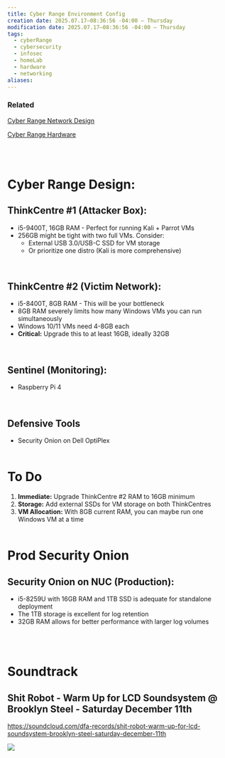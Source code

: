 ```yaml
---
title: Cyber Range Environment Config
creation date: 2025.07.17—08:36:56 -04:00 — Thursday
modification date: 2025.07.17—08:36:56 -04:00 — Thursday
tags:
  - cyberRange
  - cybersecurity
  - infosec
  - homeLab
  - hardware
  - networking
aliases:
---
```


### Related

[Cyber Range Network Design](Cyber%20Range%20Network%20Design.md)

[Cyber Range Hardware](Cyber%20Range%20Hardware.md)

<br><br>

# Cyber Range Design:

## ThinkCentre #1 (Attacker Box):

- i5-9400T, 16GB RAM - Perfect for running Kali + Parrot VMs
- 256GB might be tight with two full VMs. Consider:
    - External USB 3.0/USB-C SSD for VM storage
    - Or prioritize one distro (Kali is more comprehensive)
<br>

## ThinkCentre #2 (Victim Network):

- i5-8400T, 8GB RAM - This will be your bottleneck
- 8GB RAM severely limits how many Windows VMs you can run simultaneously
- Windows 10/11 VMs need 4-8GB each
- **Critical:** Upgrade this to at least 16GB, ideally 32GB
<br>

## Sentinel (Monitoring):

- Raspberry Pi 4 
<br>

## Defensive Tools

- Security Onion on Dell OptiPlex
<br><br>

# To Do

1. **Immediate:** Upgrade ThinkCentre #2 RAM to 16GB minimum
2. **Storage:** Add external SSDs for VM storage on both ThinkCentres
3. **VM Allocation:** With 8GB current RAM, you can maybe run one Windows VM at a time
<br><br>

# Prod Security Onion

## Security Onion on NUC (Production):

- i5-8259U with 16GB RAM and 1TB SSD is adequate for standalone deployment
- The 1TB storage is excellent for log retention
- 32GB RAM allows for better performance with larger log volumes

<br><br>

# Soundtrack

## Shit Robot - Warm Up for LCD Soundsystem @ Brooklyn Steel - Saturday December 11th

https://soundcloud.com/dfa-records/shit-robot-warm-up-for-lcd-soundsystem-brooklyn-steel-saturday-december-11th

![](Pasted%20image%2020250718093959.png)


